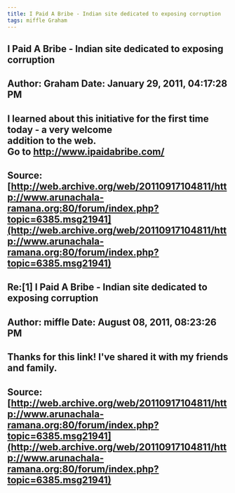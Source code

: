 ```yaml
--- 
title: I Paid A Bribe - Indian site dedicated to exposing corruption   
tags: miffle Graham  
---  
```

## I Paid A Bribe - Indian site dedicated to exposing corruption  
Author: Graham              Date: January 29, 2011, 04:17:28 PM  
---  
I learned about this initiative for the first time today - a very welcome  
addition to the web.   
Go to http://www.ipaidabribe.com/
 ---  
Source:[http://web.archive.org/web/20110917104811/http://www.arunachala-ramana.org:80/forum/index.php?topic=6385.msg21941](http://web.archive.org/web/20110917104811/http://www.arunachala-ramana.org:80/forum/index.php?topic=6385.msg21941)   
---  

## Re:[1] I Paid A Bribe - Indian site dedicated to exposing corruption  
Author: miffle              Date: August 08, 2011, 08:23:26 PM  
---  
Thanks for this link! I've shared it with my friends and family.
 ---  
Source:[http://web.archive.org/web/20110917104811/http://www.arunachala-ramana.org:80/forum/index.php?topic=6385.msg21941](http://web.archive.org/web/20110917104811/http://www.arunachala-ramana.org:80/forum/index.php?topic=6385.msg21941)   
---  


